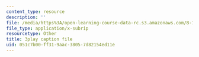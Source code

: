 ```yaml
---
content_type: resource
description: ''
file: /media/https%3A/open-learning-course-data-rc.s3.amazonaws.com/8-701-introduction-to-nuclear-and-particle-physics-fall-2020/051c7b00ff319aac38057d82154ed11e_olxlB5mW1CI.srt
file_type: application/x-subrip
resourcetype: Other
title: 3play caption file
uid: 051c7b00-ff31-9aac-3805-7d82154ed11e
---
```

